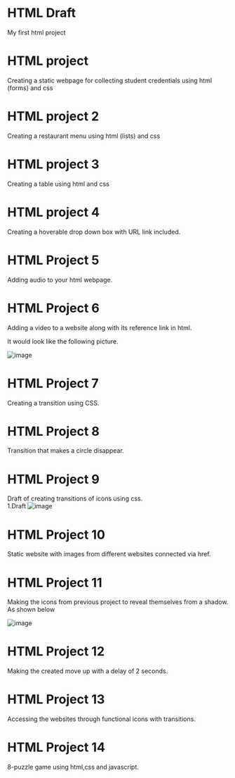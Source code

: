 

# HTML Draft
My first html project 

# HTML project

Creating a static webpage for collecting student credentials  using html (forms)  and css
<br>
# HTML project 2

Creating a restaurant menu using html (lists) and css
<br>
# HTML project 3

Creating a table using html and css
<br>
# HTML project 4

Creating  a hoverable drop down box with URL link included. 
<br>
# HTML Project 5

Adding audio to your html webpage.
<br>
# HTML Project 6

Adding a video to a website along with its reference link in html.

It would look like the following picture.

![image](https://github.com/Geus7/htmldraft/assets/137599918/84150080-67c4-4b32-ba31-624c06764974)
<br>
# HTML Project 7

Creating a transition using CSS.
<br>
# HTML Project 8

Transition that makes a circle disappear.
<br>
# HTML Project 9

Draft of creating transitions of icons using css.
<br>
 1.Draft
![image](https://github.com/Geus7/htmldraft/assets/137599918/767d8041-adf9-4928-baea-e6dd79481c3b)


# HTML Project 10

Static website with images from different websites connected via href.
<br>
# HTML Project 11

Making the icons from previous project to reveal themselves from a shadow.
As shown below

![image](https://github.com/Geus7/htmldraft/assets/137599918/adaaff4f-80a8-4b75-8fc3-d2d61842f925)
<br>
# HTML Project 12

Making the created move up with a delay of 2 seconds.
<br>

# HTML Project 13

Accessing the websites through functional icons with transitions.
<br>
# HTML Project 14

8-puzzle game using html,css and javascript.
<br>



